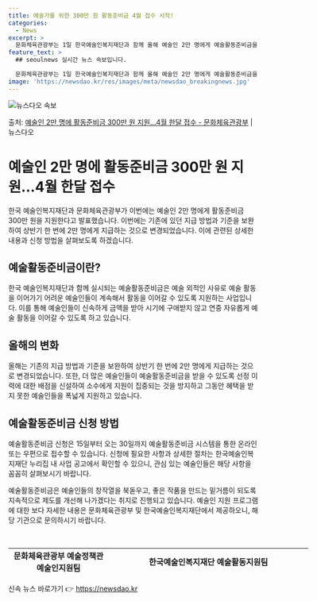 ```yaml
---
title: 예술가를 위한 300만 원 활동준비금 4월 접수 시작!
categories:
  - News
excerpt: >
  문화체육관광부는 1일 한국예술인복지재단과 함께 올해 예술인 2만 명에게 예술활동준비금을 지원한다고 밝혔다. …
feature_text: >
  ## seoulnews 실시간 뉴스 속보입니다.

  문화체육관광부는 1일 한국예술인복지재단과 함께 올해 예술인 2만 명에게 예술활동준비금을 지원한다고 밝혔다. …
image: 'https://newsdao.kr/res/images/meta/newsdao_breakingnews.jpg'
---
```


![뉴스다오 속보](https://newsdao.kr/res/images/meta/newsdao_breakingnews.jpg)

<p>출처: <a href="https://newsdao.kr/3474" rel="dofollow">예술인 2만 명에 활동준비금 300만 원 지원…4월 한달 접수 - 문화체육관광부</a> | 뉴스다오</p>

<h1>예술인 2만 명에 활동준비금 300만 원 지원…4월 한달 접수</h1>

한국 예술인복지재단과 문화체육관광부가 이번에는 예술인 2만 명에게 활동준비금 300만 원을 지원한다고 발표했습니다. 이번에는 기존에 있던 지급 방법과 기준을 보완하여 상반기 한 번에 2만 명에게 지급하는 것으로 변경되었습니다. 이에 관련된 상세한 내용과 신청 방법을 살펴보도록 하겠습니다.

<h2 data-ke-size="size26">예술활동준비금이란?</h2>
한국 예술인복지재단과 함께 실시되는 예술활동준비금은 예술 외적인 사유로 예술 활동을 이어가기 어려운 예술인들이 계속해서 활동을 이어갈 수 있도록 지원하는 사업입니다. 이를 통해 예술인들이 신속하게 금액을 받아 시기에 구애받지 않고 연중 자유롭게 예술 활동을 이어갈 수 있도록 하고 있습니다.

<h2 data-ke-size="size26">올해의 변화</h2>
올해는 기존의 지급 방법과 기준을 보완하여 상반기 한 번에 2만 명에게 지급하는 것으로 변경되었습니다. 또한, 더 많은 예술인들이 예술활동준비금을 받을 수 있도록 선정 이력에 대한 배점을 신설하여 소수에게 지원이 집중되는 것을 방지하고 그동안 혜택을 받지 못한 예술인들을 폭넓게 지원하고 있습니다.

<h2 data-ke-size="size26">예술활동준비금 신청 방법</h2>
예술활동준비금 신청은 15일부터 오는 30일까지 예술활동준비금 시스템을 통한 온라인 또는 우편으로 접수할 수 있습니다. 신청에 필요한 사항과 상세한 절차는 한국예술인복지재단 누리집 내 사업 공고에서 확인할 수 있으니, 관심 있는 예술인들은 해당 사항을 꼼꼼히 살펴보시기 바랍니다.

예술활동준비금은 예술인들의 창작열을 북돋우고, 좋은 작품을 만드는 밑거름이 되도록 지속적으로 제도를 개선해 나가겠다는 취지로 진행되고 있습니다. 예술인 지원 프로그램에 대한 보다 자세한 내용은 문화체육관광부 및 한국예술인복지재단에서 제공하오니, 해당 기관으로 문의하시기 바랍니다.

<p data-ke-size="size16">&nbsp;</p>

<table style="width: 604px; height: 55px;">
<tbody>
<tr>
<td style="text-align: center; height: 17px;"><b>문화체육관광부 예술정책관 예술인지원팀</b></td>
<td style="text-align: center; height: 17px;"><b>한국예술인복지재단 예술활동지원팀</b></td>
</tr>
<tr>
<td style="text-align: center; height: 17px;">044-203-2728</td>
<td style="text-align: center; height: 17px;">02-3668-0277</td>
</tr>
<tr>
<td style="text-align: center; height: 17px;">자료출처=정책브리핑 </td>
<td style="text-align: center; height: 17px;"><a href="https://newsdao.kr/3474">예술인 2만 명에 활동준비금 300만 원 지원…4월 한달 접수 - 문화체육관광부 | 뉴스다오</a></td>
</tr>
</tbody>
</table>
 

신속 뉴스 바로가기 👉 <a href="https://newsdao.kr" rel="dofollow">https://newsdao.kr</a>


